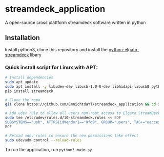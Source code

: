 # streamdeck_application
A open-source cross plattform streamdeck software written in python

## Installation
Install python3, clone this repository and install the [python-elgato-streamdeck](https://github.com/abcminiuser/python-elgato-streamdeck) libary
### Quick install script for Linux with APT:
```bash
# Install dependencies
sudo apt update
sudo apt install -y libudev-dev libusb-1.0-0-dev libhidapi-libusb0 python3-pip python3-setuptools
pip install streamdeck

# Clone the repo
git clone https://github.com/EmnichtdaYT/streamdeck_application && cd streamdeck_application

# Add udev rule to allow all users non-root access to Elgato StreamDeck devices
sudo tee /etc/udev/rules.d/10-streamdeck.rules << EOF
SUBSYSTEMS=="usb", ATTRS{idVendor}=="0fd9", GROUP="users", TAG+="uaccess"
EOF

# Reload udev rules to ensure the new permissions take effect
sudo udevadm control --reload-rules
```
To run the application, run `python3 main.py`